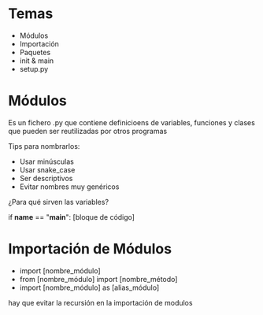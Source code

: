 # Temas 
* Módulos
* Importación
* Paquetes
* init & main
* setup.py

# Módulos
Es un fichero .py que contiene definicioens de variables, funciones y clases que pueden ser reutilizadas por otros programas

Tips para nombrarlos:
* Usar minúsculas
* Usar snake_case
* Ser descriptivos
* Evitar nombres muy genéricos

¿Para qué sirven las variables?

if __name__ == "__main__":
    [bloque de código]

# Importación de Módulos

* import [nombre_módulo]
* from [nombre_módulo] import [nombre_método]
* import [nombre_módulo] as [alias_módulo]

hay que evitar la recursión en la importación de modulos